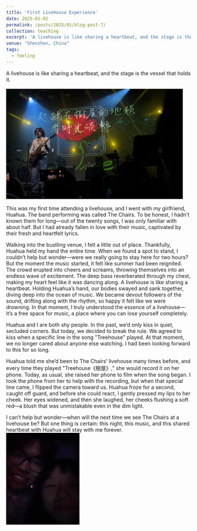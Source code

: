 ```yaml
---
title: 'First Livehouse Experience'
date: 2025-01-02 
permalink: /posts/2025/01/blog-post-7/
collection: teaching
excerpt: 'A livehouse is like sharing a heartbeat, and the stage is the vessel that holds it.'
venue: "Shenzhen, China"
tags:
  - feeling
---
```


A livehouse is like sharing a heartbeat, and the stage is the vessel that holds it.  
<br><img src='/images/shuwu1.png' height="300"><br>

This was my first time attending a livehouse, and I went with my girlfriend, Huahua. The band performing was called The Chairs. To be honest, I hadn’t known them for long—out of the twenty songs, I was only familiar with about half. But I had already fallen in love with their music, captivated by their fresh and heartfelt lyrics.

Walking into the bustling venue, I felt a little out of place. Thankfully, Huahua held my hand the entire time. When we found a spot to stand, I couldn’t help but wonder—were we really going to stay here for two hours? But the moment the music started, it felt like summer had been reignited. The crowd erupted into cheers and screams, throwing themselves into an endless wave of excitement. The deep bass reverberated through my chest, making my heart feel like it was dancing along. A livehouse is like sharing a heartbeat. Holding Huahua’s hand, our bodies swayed and sank together, diving deep into the ocean of music. We became devout followers of the sound, drifting along with the rhythm, so happy it felt like we were drowning. In that moment, I truly understood the essence of a livehouse—it’s a free space for music, a place where you can lose yourself completely.

Huahua and I are both shy people. In the past, we’d only kiss in quiet, secluded corners. But today, we decided to break the rule. We agreed to kiss when a specific line in the song "Treehouse" played. At that moment, we no longer cared about anyone else watching. I had been looking forward to this for so long.

Huahua told me she’d been to The Chairs’ livehouse many times before, and every time they played "Treehouse《樹屋》," she would record it on her phone. Today, as usual, she raised her phone to film when the song began. I took the phone from her to help with the recording, but when that special line came, I flipped the camera toward us. Huahua froze for a second, caught off guard, and before she could react, I gently pressed my lips to her cheek. Her eyes widened, and then she laughed, her cheeks flushing a soft red—a blush that was unmistakable even in the dim light.

I can’t help but wonder—when will the next time we see The Chairs at a livehouse be? But one thing is certain: this night, this music, and this shared heartbeat with Huahua will stay with me forever.<br>
<img src='/images/shuwu2.jpg' height="250" width="200">
